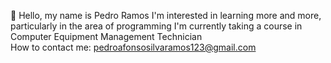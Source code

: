  👋 Hello, my name is Pedro Ramos 
 I'm interested in learning more and more, particularly in the area of programming 
 I'm currently taking a course in Computer Equipment Management Technician  
How to contact me: pedroafonsosilvaramos123@gmail.com




